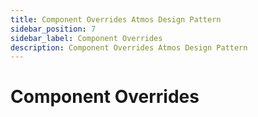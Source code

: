 ```yaml
---
title: Component Overrides Atmos Design Pattern
sidebar_position: 7
sidebar_label: Component Overrides
description: Component Overrides Atmos Design Pattern
---
```


# Component Overrides
